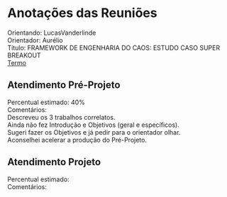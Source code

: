 # Anotações das Reuniões

Orientando: LucasVanderlinde  
Orientador: Aurélio  
Título: FRAMEWORK DE ENGENHARIA DO CAOS: ESTUDO CASO SUPER BREAKOUT  
[Termo](LucasVanderlinde_Termo.pdf "Termo")  

## Atendimento Pré-Projeto

Percentual estimado: 40%  
Comentários:  
Descreveu os 3 trabalhos correlatos.  
Ainda não fez Introdução e Objetivos (geral e específicos).  
Sugeri fazer os Objetivos e já pedir para o orientador olhar.  
Aconselhei acelerar a produção do Pré-Projeto.  

## Atendimento Projeto

Percentual estimado:  
Comentários:  
